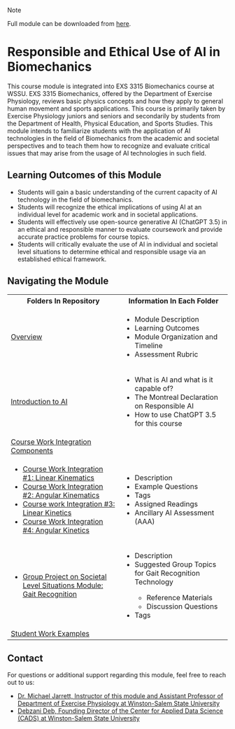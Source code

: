 > [!NOTE]
> Full module can be downloaded from [here](https://github.com/CADS-WSSU/WSSU-AI-Ethics-Modules/blob/main/AI%20in%20Business%20Ethics/AI%20in%20Business%20Ethics%20Module.pdf). 
# Responsible and Ethical Use of AI in Biomechanics
This course module is integrated into EXS 3315 Biomechanics course at WSSU. EXS 3315 Biomechanics, offered by the Department of Exercise Physiology, reviews basic physics concepts and how they apply to general human movement and sports applications. This course is primarily taken by Exercise Physiology juniors and seniors and secondarily by students from the Department of Health, Physical Education, and Sports Studies. This module intends to familiarize students with the application of AI technologies in the field of Biomechanics from the academic and societal perspectives and to teach them how to recognize and evaluate critical issues that may arise from the usage of AI technologies in such field.  

## Learning Outcomes of this Module

* Students will gain a basic understanding of the current capacity of AI technology in the field of biomechanics.
* Students will recognize the ethical implications of using AI at an individual level for academic work and in societal applications.
* Students will effectively use open-source generative AI (ChatGPT 3.5) in an ethical and responsible manner to evaluate coursework and provide accurate practice problems for course topics.
* Students will critically evaluate the use of AI in individual and societal level situations to determine ethical and responsible usage via an established ethical framework.

## Navigating the Module
<table>
  <tbody>
    <tr>
      <th>Folders In Repository</th>
      <th>Information In Each Folder</th>
    </tr>
    <tr>
      <td><a href="https://github.com/CADS-WSSU/WSSU-AI-Ethics-Modules/tree/main/Responsible%20and%20Ethical%20Use%20of%20AI%20in%20Biomechanics/Overview">Overview</a></td>
      <td>
        <ul>
          <li>Module Description</li>
          <li>Learning Outcomes </li>
          <li>Module Organization and Timeline</li>
          <li>Assessment Rubric</li>
        </ul>
      </td>
    </tr>
    <tr>
      <td><a href="https://github.com/CADS-WSSU/WSSU-AI-Ethics-Modules/tree/main/Responsible%20and%20Ethical%20Use%20of%20AI%20in%20Biomechanics/Introduction%20to%20AI%20Module">Introduction to AI </a></td>
      <td>
        <ul>
          <li>What is AI and what is it capable of?</li>
          <li>The Montreal Declaration on Responsible AI</li>
          <li>How to use ChatGPT 3.5 for this course</li>
        </ul>
      </td>
    </tr>
     <tr>
      <td> <a href="https://github.com/CADS-WSSU/WSSU-AI-Ethics-Modules/tree/main/Responsible%20and%20Ethical%20Use%20of%20AI%20in%20Biomechanics/Course%20Work%20Integration%20Modules">Course Work Integration Components</a></td>
      <td>
      </td>
    </tr>
    <tr>
      <td>
        <ul>
          <li><a href="https://github.com/CADS-WSSU/WSSU-AI-Ethics-Modules/tree/main/Responsible%20and%20Ethical%20Use%20of%20AI%20in%20Biomechanics/Course%20Work%20Integration%20Module%20%231%3A%20Linear%20Kinematics">Course Work Integration #1: Linear Kinematics</a></li>
          <li><a href="https://github.com/CADS-WSSU/WSSU-AI-Ethics-Modules/tree/main/Responsible%20and%20Ethical%20Use%20of%20AI%20in%20Biomechanics/Course%20Work%20Integration%20Module%20%232:%20Angular%20Kinematics">Course Work Integration #2: Angular Kinematics</a></li>
          <li><a href="https://github.com/CADS-WSSU/WSSU-AI-Ethics-Modules/tree/main/Responsible%20and%20Ethical%20Use%20of%20AI%20in%20Biomechanics/Course%20work%20Integration%20Module%20%233:%20Linear%20Kinetics">Course work Integration #3: Linear Kinetics</a></li>
          <li><a href="https://github.com/CADS-WSSU/WSSU-AI-Ethics-Modules/tree/main/Responsible%20and%20Ethical%20Use%20of%20AI%20in%20Biomechanics/Course%20Work%20Integration%20Module%20%234:%20Angular%20Kinetics">Course Work Integration #4: Angular Kinetics</a></li>
        </ul>
      </td>
      <td>
        <ul>
          <li>Description</li>
          <li>Example Questions</li>
          <li>Tags</li>
          <li>Assigned Readings</li>
          <li>Ancillary AI Assessment (AAA)</li>
        </ul>
      </td>
    </tr>
  <tr>
      <td>
        <ul>
          <li><a href="https://github.com/CADS-WSSU/WSSU-AI-Ethics-Modules/tree/main/Responsible%20and%20Ethical%20Use%20of%20AI%20in%20Biomechanics/Group%20Project%20on%20Societal%20Level%20Situations%20Module:%20Gait%20Recognition">Group Project on Societal Level Situations Module: Gait Recognition</a></li>
        </ul>
      </td>
      <td>
        <ul>
          <li>Description</li>
          <li>Suggested Group Topics for Gait Recognition Technology</li>
          <ul>
            <li>Reference Materials</li>
            <li>Discussion Questions</li>
          </ul>
          <li>Tags</li>
        </ul>
      </td>
    </tr>
    <tr>
      <td><a href="">Student Work Examples</a></td>
      <td>
      </td>
    </tr>
  </tbody>
</table>

## Contact
For questions or additional support regarding this module, feel free to reach out to us:
* [Dr. Michael Jarrett, Instructor of this module and Assistant Professor of Department of Exercise Physiology
at Winston-Salem State University](mailto:jarrettms@wssu.edu)
* [Debzani Deb, Founding Director of the Center for Applied Data Science (CADS) at Winston-Salem State University](mailto:debd@wssu.edu)
